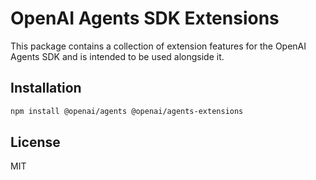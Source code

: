 # OpenAI Agents SDK Extensions

This package contains a collection of extension features for the OpenAI Agents SDK and is intended to be used alongside it.

## Installation

```bash
npm install @openai/agents @openai/agents-extensions
```

## License

MIT
